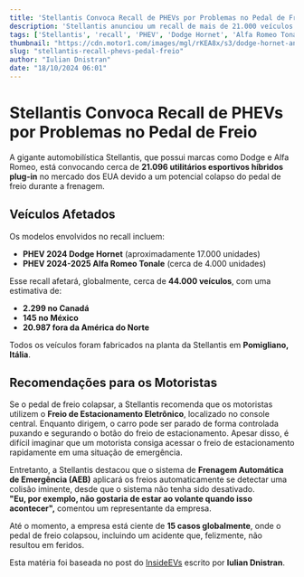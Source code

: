 ```yaml
---
title: 'Stellantis Convoca Recall de PHEVs por Problemas no Pedal de Freio'
description: 'Stellantis anunciou um recall de mais de 21.000 veículos híbridos plug-in devido a falhas no pedal de freio.'
tags: ['Stellantis', 'recall', 'PHEV', 'Dodge Hornet', 'Alfa Romeo Tonale']
thumbnail: "https://cdn.motor1.com/images/mgl/rKEA8x/s3/dodge-hornet-and-alfa-romeo-tonale-recalled-for-brake-pedal-that-may-collapse.jpg"
slug: "stellantis-recall-phevs-pedal-freio"
author: "Iulian Dnistran"
date: "18/10/2024 06:01"
---
```


# Stellantis Convoca Recall de PHEVs por Problemas no Pedal de Freio

A gigante automobilística Stellantis, que possui marcas como Dodge e Alfa Romeo, está convocando cerca de **21.096 utilitários esportivos híbridos plug-in** no mercado dos EUA devido a um potencial colapso do pedal de freio durante a frenagem.

## Veículos Afetados
Os modelos envolvidos no recall incluem:
- **PHEV 2024 Dodge Hornet** (aproximadamente 17.000 unidades)
- **PHEV 2024-2025 Alfa Romeo Tonale** (cerca de 4.000 unidades)

Esse recall afetará, globalmente, cerca de **44.000 veículos**, com uma estimativa de:
- **2.299 no Canadá**
- **145 no México**
- **20.987 fora da América do Norte**

Todos os veículos foram fabricados na planta da Stellantis em **Pomigliano, Itália**.

## Recomendações para os Motoristas
Se o pedal de freio colapsar, a Stellantis recomenda que os motoristas utilizem o **Freio de Estacionamento Eletrônico**, localizado no console central. Enquanto dirigem, o carro pode ser parado de forma controlada puxando e segurando o botão do freio de estacionamento. Apesar disso, é difícil imaginar que um motorista consiga acessar o freio de estacionamento rapidamente em uma situação de emergência.

Entretanto, a Stellantis destacou que o sistema de **Frenagem Automática de Emergência (AEB)** aplicará os freios automaticamente se detectar uma colisão iminente, desde que o sistema não tenha sido desativado.  
**"Eu, por exemplo, não gostaria de estar ao volante quando isso acontecer",** comentou um representante da empresa.

Até o momento, a empresa está ciente de **15 casos globalmente**, onde o pedal de freio colapsou, incluindo um acidente que, felizmente, não resultou em feridos.

Esta matéria foi baseada no post do [InsideEVs](https://insideevs.com/news/737760/dodge-hornet-alfa-romeo-tonale-brake-pedal-recall/) escrito por **Iulian Dnistran**.